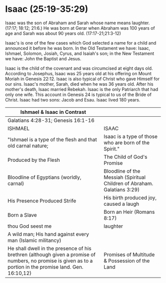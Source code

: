 # Isaac (25:19-35:29)

Isaac was the son of Abraham and Sarah whose name means laughter. (17:17; 18:12; 21:6.) He was born at Gerar when Abraham was 100 years of age and Sarah was about 90 years old. (17:17-21;21:3-12)

Isaac's is one of the few cases which God selected a name for a child and announced it before he was born. In the Old Testament we have: Isaac, Ishmael, Solomon, Josiah, Cyrus, and Isaiah's son; in the New Testament we have: John the Baptist and Jesus.

Isaac is the child of the covenant and was circumcised at eight days old. According to Josephus, Isaac was 25 years old at his offering on Mount Moriah in Genesis 22:12. Isaac is also typical of Christ who gave Himself for our sins. Isaac's mother, Sarah, died when he was 36 years old. After his mother's death, Isaac married Rebekah. Isaac is the only Patriarch that had only one wife. This account in Genesis 24 is typical to us of the Bride of Christ. Isaac had two sons: Jacob and Esau. Isaac lived 180 years.

| Ishmael & Isaac in Contrast                                                                                                                                  |                                                                          |
| ------------------------------------------------------------------------------------------------------------------------------------------------------------ | ------------------------------------------------------------------------ |
| Galatians 4:28-31; Genesis 16:1-16                                                                                                                           |                                                                          |
| ISHMAEL                                                                                                                                                      | ISAAC                                                                    |
| "Ishmael is a type of the flesh and that old carnal nature;                                                                                                  | Isaac is a type of those who are born of the Spirit."                    |
| Produced by the Flesh                                                                                                                                        | The Child of God's Promise                                               |
| Bloodline of Egyptians (worldly, carnal)                                                                                                                     | Bloodline of the Messiah (Spiritual Children of Abraham. Galatians 3:29) |
| His Presence Produced Strife                                                                                                                                 | His birth produced joy, caused a laugh                                   |
| Born a Slave                                                                                                                                                 | Born an Heir (Romans 8:17)                                               |
| thou God seest me                                                                                                                                            | laughter                                                                 |
| A wild man; His hand against every man (Islamic militancy)                                                                                                   |                                                                          |
| He shall dwell in the presence of his brethren (although given a promise of numbers, no promise is given as to a portion in the promise land. Gen. 16:10,12) | Promises of Multitude & Possession of the Land                           |
